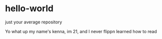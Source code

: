 # hello-world
just your average repository

Yo what up my name's kenna, im 21, and I never flippn learned how to read
